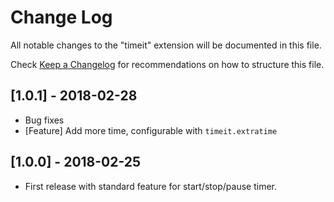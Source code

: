 # Change Log
All notable changes to the "timeit" extension will be documented in this file.

Check [Keep a Changelog](http://keepachangelog.com/) for recommendations on how to structure this file.

## [1.0.1] - 2018-02-28

- Bug fixes 
- [Feature] Add more time, configurable with `timeit.extratime`

## [1.0.0] - 2018-02-25

- First release with standard feature for start/stop/pause timer.